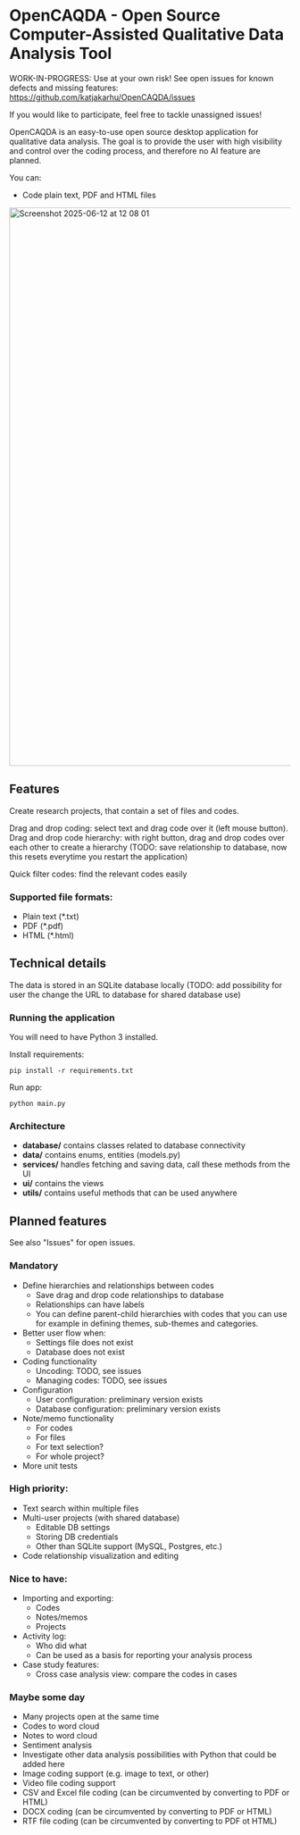 # OpenCAQDA - Open Source Computer-Assisted Qualitative Data Analysis Tool

WORK-IN-PROGRESS: Use at your own risk! See open issues for known defects and missing features: https://github.com/katjakarhu/OpenCAQDA/issues 

If you would like to participate, feel free to tackle unassigned issues! 

OpenCAQDA is an easy-to-use open source desktop application for qualitative data analysis. The goal is to provide the user with high visibility and control over the coding process, and therefore no AI feature are planned. 

You can:

- Code plain text, PDF and HTML files

<img width="1000" alt="Screenshot 2025-06-12 at 12 08 01" src="https://github.com/user-attachments/assets/601e591b-51cb-4665-a2a5-3bd7fe3233bc" />



## Features

Create research projects, that contain a set of files and codes.

Drag and drop coding: select text and drag code over it (left mouse button).
Drag and drop code hierarchy: with right button, drag and drop codes over each other to create a hierarchy (TODO: save relationship to database, now this resets everytime you restart the application)

Quick filter codes: find the relevant codes easily


### Supported file formats:

- Plain text (*.txt)
- PDF (*.pdf)
- HTML (*.html)

## Technical details

The data is stored in an SQLite database locally (TODO: add possibility for user the change the URL to database for shared database use)


### Running the application

You will need to have Python 3 installed.

Install requirements:

`pip install -r requirements.txt`

Run app:

`python main.py`

### Architecture

- **database/**       contains classes related to database connectivity 
- **data/**           contains enums, entities (models.py)
- **services/**       handles fetching and saving data, call these methods from the UI
- **ui/**             contains the views 
- **utils/**          contains useful methods that can be used anywhere


## Planned features

See also "Issues" for open issues.

### Mandatory

- Define hierarchies and relationships between codes
    - Save drag and drop code relationships to database
    - Relationships can have labels
    - You can define parent-child hierarchies with codes that you can use for
example in defining themes, sub-themes and categories.
- Better user flow when:
    - Settings file does not exist
    - Database does not exist
- Coding functionality
    - Uncoding: TODO, see issues
    - Managing codes: TODO, see issues
- Configuration
    - User configuration: preliminary version exists
    - Database configuration: preliminary version exists 
- Note/memo functionality
    - For codes
    - For files
    - For text selection?
    - For whole project?
- More unit tests

### High priority:

- Text search within multiple files
- Multi-user projects (with shared database)
    - Editable DB settings
    - Storing DB credentials
    - Other than SQLite support (MySQL, Postgres, etc.)
- Code relationship visualization and editing

### Nice to have:

- Importing and exporting:
    - Codes
    - Notes/memos
    - Projects
- Activity log:
    - Who did what
    - Can be used as a basis for reporting your analysis process
- Case study features:
    - Cross case analysis view: compare the codes in cases

### Maybe some day

- Many projects open at the same time
- Codes to word cloud
- Notes to word cloud
- Sentiment analysis
- Investigate other data analysis possibilities with Python that could be added here
- Image coding support (e.g. image to text, or other)
- Video file coding support
- CSV and Excel file coding (can be circumvented by converting to PDF or HTML)
- DOCX coding (can be circumvented by converting to PDF or HTML)
- RTF file coding (can be circumvented by converting to PDF ot HTML)
